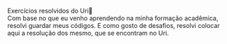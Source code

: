 Exercícios resolvidos do Uri🎈      
Com base no que eu venho aprendendo na  minha formação acadêmica, resolvi guardar meus códigos. E como gosto de desafios, resolvi colocar aqui a resolução dos mesmo, que se encontram no Uri.                  
